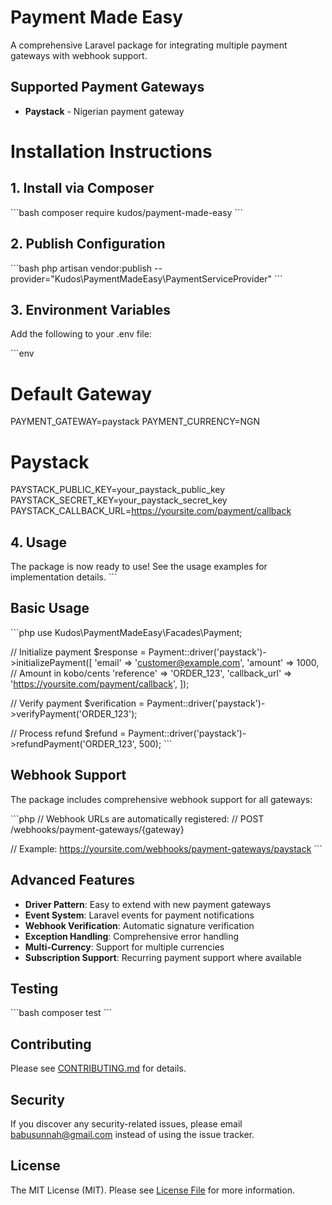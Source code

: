 # Payment Made Easy

A comprehensive Laravel package for integrating multiple payment gateways with webhook support.

## Supported Payment Gateways

- **Paystack** - Nigerian payment gateway

# Installation Instructions

## 1. Install via Composer

\`\`\`bash
composer require kudos/payment-made-easy
\`\`\`

## 2. Publish Configuration

\`\`\`bash
php artisan vendor:publish --provider="Kudos\PaymentMadeEasy\PaymentServiceProvider"
\`\`\`

## 3. Environment Variables

Add the following to your .env file:

\`\`\`env

# Default Gateway

PAYMENT_GATEWAY=paystack
PAYMENT_CURRENCY=NGN

# Paystack

PAYSTACK_PUBLIC_KEY=your_paystack_public_key
PAYSTACK_SECRET_KEY=your_paystack_secret_key
PAYSTACK_CALLBACK_URL=https://yoursite.com/payment/callback

## 4. Usage

The package is now ready to use! See the usage examples for implementation details.
\`\`\`

## Basic Usage

\`\`\`php
use Kudos\PaymentMadeEasy\Facades\Payment;

// Initialize payment
$response = Payment::driver('paystack')->initializePayment([
'email' => 'customer@example.com',
'amount' => 1000, // Amount in kobo/cents
'reference' => 'ORDER_123',
'callback_url' => 'https://yoursite.com/payment/callback',
]);

// Verify payment
$verification = Payment::driver('paystack')->verifyPayment('ORDER_123');

// Process refund
$refund = Payment::driver('paystack')->refundPayment('ORDER_123', 500);
\`\`\`

## Webhook Support

The package includes comprehensive webhook support for all gateways:

\`\`\`php
// Webhook URLs are automatically registered:
// POST /webhooks/payment-gateways/{gateway}

// Example: https://yoursite.com/webhooks/payment-gateways/paystack
\`\`\`

## Advanced Features

- **Driver Pattern**: Easy to extend with new payment gateways
- **Event System**: Laravel events for payment notifications
- **Webhook Verification**: Automatic signature verification
- **Exception Handling**: Comprehensive error handling
- **Multi-Currency**: Support for multiple currencies
- **Subscription Support**: Recurring payment support where available

## Testing

\`\`\`bash
composer test
\`\`\`

## Contributing

Please see [CONTRIBUTING.md](CONTRIBUTING.md) for details.

## Security

If you discover any security-related issues, please email babusunnah@gmail.com instead of using the issue tracker.

## License

The MIT License (MIT). Please see [License File](LICENSE.md) for more information.
